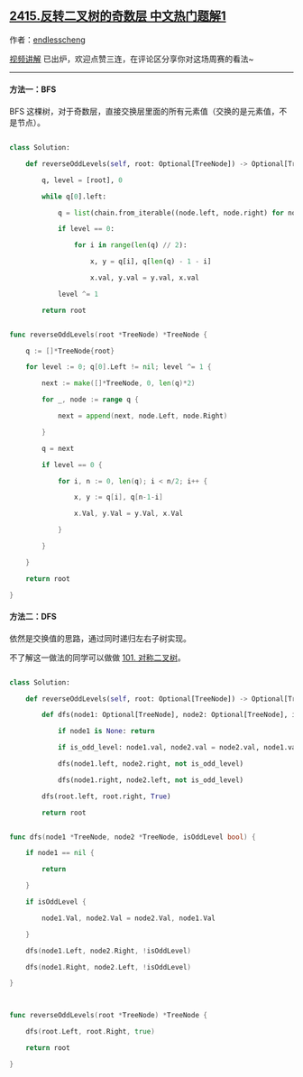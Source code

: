 ## [2415.反转二叉树的奇数层 中文热门题解1](https://leetcode.cn/problems/reverse-odd-levels-of-binary-tree/solutions/100000/zhi-jie-jiao-huan-zhi-by-endlesscheng-o8ze)

作者：[endlesscheng](https://leetcode.cn/u/endlesscheng)

[视频讲解](https://www.bilibili.com/video/BV1AP411p7pK) 已出炉，欢迎点赞三连，在评论区分享你对这场周赛的看法~

---

#### 方法一：BFS

BFS 这棵树，对于奇数层，直接交换层里面的所有元素值（交换的是元素值，不是节点）。

```py [sol1-Python3]
class Solution:
    def reverseOddLevels(self, root: Optional[TreeNode]) -> Optional[TreeNode]:
        q, level = [root], 0
        while q[0].left:
            q = list(chain.from_iterable((node.left, node.right) for node in q))
            if level == 0:
                for i in range(len(q) // 2):
                    x, y = q[i], q[len(q) - 1 - i]
                    x.val, y.val = y.val, x.val
            level ^= 1
        return root
```

```go [sol1-Go]
func reverseOddLevels(root *TreeNode) *TreeNode {
	q := []*TreeNode{root}
	for level := 0; q[0].Left != nil; level ^= 1 {
		next := make([]*TreeNode, 0, len(q)*2)
		for _, node := range q {
			next = append(next, node.Left, node.Right)
		}
		q = next
		if level == 0 {
			for i, n := 0, len(q); i < n/2; i++ {
				x, y := q[i], q[n-1-i]
				x.Val, y.Val = y.Val, x.Val
			}
		}
	}
	return root
}
```

#### 方法二：DFS

依然是交换值的思路，通过同时递归左右子树实现。

不了解这一做法的同学可以做做 [101. 对称二叉树](https://leetcode.cn/problems/symmetric-tree/)。

```py [sol2-Python3]
class Solution:
    def reverseOddLevels(self, root: Optional[TreeNode]) -> Optional[TreeNode]:
        def dfs(node1: Optional[TreeNode], node2: Optional[TreeNode], is_odd_level: bool) -> None:
            if node1 is None: return
            if is_odd_level: node1.val, node2.val = node2.val, node1.val
            dfs(node1.left, node2.right, not is_odd_level)
            dfs(node1.right, node2.left, not is_odd_level)
        dfs(root.left, root.right, True)
        return root
```

```go [sol2-Go]
func dfs(node1 *TreeNode, node2 *TreeNode, isOddLevel bool) {
	if node1 == nil {
		return
	}
	if isOddLevel {
		node1.Val, node2.Val = node2.Val, node1.Val
	}
	dfs(node1.Left, node2.Right, !isOddLevel)
	dfs(node1.Right, node2.Left, !isOddLevel)
}

func reverseOddLevels(root *TreeNode) *TreeNode {
	dfs(root.Left, root.Right, true)
	return root
}
```
